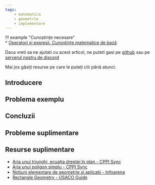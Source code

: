 ```yaml
---
tags:
    - matematica
    - geometrie
    - implementare
---
```


!!! example "Cunoștințe necesare"  
    * [Operatori și expresii. Cunoștințe matematice de bază](https://edu.roalgo.ro/cppintro/basic-math/)

Daca vreti sa ne ajutati cu acest articol, ne puteti gasi pe [github](https://github.com/roalgo-discord/arhiva-educationala) sau pe [serverul nostru de discord](https://discord.gg/vdDRSmg3fC)

Mai jos găsiți resurse pe care le puteți citi până atunci.

## Introducere

## Problema exemplu

## Concluzii

## Probleme suplimentare

## Resurse suplimentare

* [Aria unui triunghi, ecuația dreptei în plan - CPPI Sync](https://cppi.sync.ro/materia/aria_unui_triunghi_formula.html)
* [Aria unui poligon simplu - CPPI Sync](https://cppi.sync.ro/materia/aria_unui_poligon_simplu.html)
* [Notiuni elementare de geometrie si aplicatii - Infoarena](https://www.infoarena.ro/notiuni-de-geometrie-si-aplicatii)
* [Rectangle Geometry - USACO Guide](https://usaco.guide/bronze/rect-geo)